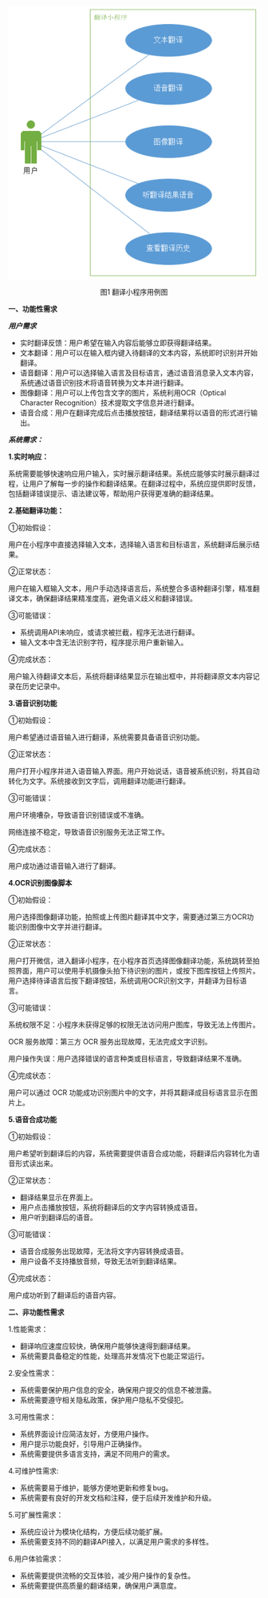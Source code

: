 <div align ="center">
   <img src="../images/用例图.png" align="center">
    
   图1 翻译小程序用例图
</div>


**一、功能性需求**

***用户需求***

- 实时翻译反馈：用户希望在输入内容后能够立即获得翻译结果。
- 文本翻译：用户可以在输入框内键入待翻译的文本内容，系统即时识别并开始翻译。
- 语音翻译：用户可以选择输入语言及目标语言，通过语音消息录入文本内容，系统通过语音识别技术将语音转换为文本并进行翻译。
- 图像翻译：用户可以上传包含文字的图片，系统利用OCR（Optical Character Recognition）技术提取文字信息并进行翻译。
- 语音合成：用户在翻译完成后点击播放按钮，翻译结果将以语音的形式进行输出。


***系统需求：***

**1.实时响应：**

系统需要能够快速响应用户输入，实时展示翻译结果。系统应能够实时展示翻译过程，让用户了解每一步的操作和翻译结果。在翻译过程中，系统应提供即时反馈，包括翻译错误提示、语法建议等，帮助用户获得更准确的翻译结果。

**2.基础翻译功能：**

①初始假设：

用户在小程序中直接选择输入文本，选择输入语言和目标语言，系统翻译后展示结果。

②正常状态：

用户在输入框输入文本，用户手动选择语言后，系统整合多语种翻译引擎，精准翻译文本，确保翻译结果精准度高，避免语义歧义和翻译错误。

③可能错误：

- 系统调用API未响应，或请求被拦截，程序无法进行翻译。
- 输入文本中含无法识别字符，程序提示用户重新输入。

④完成状态：

用户输入待翻译文本后，系统将翻译结果显示在输出框中，并将翻译原文本内容记录在历史记录中。

**3.语音识别功能**

①初始假设：

用户希望通过语音输入进行翻译，系统需要具备语音识别功能。

②正常状态：

用户打开小程序并进入语音输入界面。用户开始说话，语音被系统识别，将其自动转化为文字。系统接收到文字后，调用翻译功能进行翻译。

③可能错误：

用户环境嘈杂，导致语音识别错误或不准确。

网络连接不稳定，导致语音识别服务无法正常工作。

④完成状态：

用户成功通过语音输入进行了翻译。

**4.OCR识别图像脚本**

①初始假设：

用户选择图像翻译功能，拍照或上传图片翻译其中文字，需要通过第三方OCR功能识别图像中文字并进行翻译。

②正常状态：

用户打开微信，进入翻译小程序，在小程序首页选择图像翻译功能，系统跳转至拍照界面，用户可以使用手机摄像头拍下待识别的图片，或按下图库按钮上传照片。用户选择待译语言后按下翻译按钮，系统调用OCR识别文字，并翻译为目标语言。

③可能错误：

系统权限不足：小程序未获得足够的权限无法访问用户图库，导致无法上传图片。

OCR 服务故障：第三方 OCR 服务出现故障，无法完成文字识别。

用户操作失误：用户选择错误的语言种类或目标语言，导致翻译结果不准确。

④完成状态：

用户可以通过 OCR 功能成功识别图片中的文字，并将其翻译成目标语言显示在图片上。

**5.语音合成功能**

①初始假设：

用户希望听到翻译后的内容，系统需要提供语音合成功能，将翻译后内容转化为语音形式读出来。

②正常状态：

- 翻译结果显示在界面上。
- 用户点击播放按钮，系统将翻译后的文字内容转换成语音。
- 用户听到翻译后的语音。

③可能错误：

- 语音合成服务出现故障，无法将文字内容转换成语音。
- 用户设备不支持播放音频，导致无法听到翻译结果。

④完成状态：

用户成功听到了翻译后的语音内容。
    
    
    
**二、非功能性需求**

1.性能需求：

- 翻译响应速度应较快，确保用户能够快速得到翻译结果。
- 系统需要具备稳定的性能，处理高并发情况下也能正常运行。

2.安全性需求：

- 系统需要保护用户信息的安全，确保用户提交的信息不被泄露。
- 系统需要遵守相关隐私政策，保护用户隐私不受侵犯。

3.可用性需求：

- 系统界面设计应简洁友好，方便用户操作。
- 用户提示功能良好，引导用户正确操作。
- 系统需要提供多语言支持，满足不同用户的需求。

4.可维护性需求:

- 系统需要易于维护，能够方便地更新和修复bug。
- 系统需要有良好的开发文档和注释，便于后续开发维护和升级。

5.可扩展性需求：

- 系统应设计为模块化结构，方便后续功能扩展。
- 系统需要支持不同的翻译API接入，以满足用户需求的多样性。

6.用户体验需求：

- 系统需要提供流畅的交互体验，减少用户操作的复杂性。
- 系统需要提供高质量的翻译结果，确保用户满意度。
